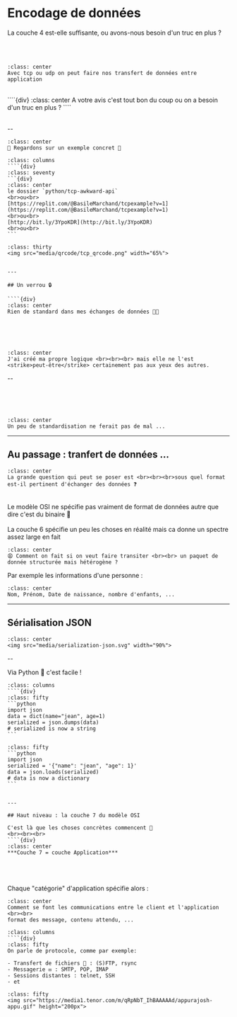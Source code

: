 # Encodage de données

La couche 4 est-elle suffisante, ou avons-nous besoin d'un truc en plus ?

<br><br>
````{div}
:class: center
Avec tcp ou udp on peut faire nos transfert de données entre application
````
<br>
````{div}
:class: center
A votre avis c'est tout bon du coup ou on a besoin d'un truc en plus ?
````
<br><br>

--

````{div}
:class: center
🔎 Regardons sur un exemple concret 🔎
````

````{div}
:class: columns
````{div}
:class: seventy
```{div}
:class: center
le dossier `python/tcp-awkward-api`
<br>ou<br>
[https://replit.com/@BasileMarchand/tcpexample?v=1](https://replit.com/@BasileMarchand/tcpexample?v=1)
<br>ou<br>
[http://bit.ly/3YpoKDR](http://bit.ly/3YpoKDR)
<br>ou<br>
```
````
````{div}
:class: thirty
<img src="media/qrcode/tcp_qrcode.png" width="65%">
````
````

---

## Un verrou 🔒

````{div}
:class: center
Rien de standard dans mes échanges de données 😵‍💫
````
<br><br><br>
````{div}
:class: center
J'ai créé ma propre logique <br><br><br> mais elle ne l'est <strike>peut-être</strike> certainement pas aux yeux des autres.
````

--

<br><br><br>
````{div}
:class: center
Un peu de standardisation ne ferait pas de mal ...
````

---

## Au passage : tranfert de données ...

````{div}
:class: center
La grande question qui peut se poser est <br><br><br>sous quel format est-il pertinent d'échanger des données ❓
````

<br>
Le modèle OSI ne spécifie pas vraiment de format de données autre que dire c'est du binaire 🤨
<br><br>
La couche 6 spécifie un peu les choses en réalité mais ca donne un spectre assez large en fait
<br>

````{div}
:class: center
😩 Comment on fait si on veut faire transiter <br><br> un paquet de donnée structurée mais hétérogène ?
````

Par exemple les informations d'une personne :

````{div}
:class: center
Nom, Prénom, Date de naissance, nombre d'enfants, ...
````

---

## Sérialisation JSON

````{div}
:class: center
<img src="media/serialization-json.svg" width="90%">
````

--

Via Python 🐍 c'est facile !

````{div}
:class: columns
````{div}
:class: fifty
```python
import json
data = dict(name="jean", age=1)
serialized = json.dumps(data)
# serialized is now a string
```
````
````{div}
:class: fifty
```python
import json
serialized = '{"name": "jean", "age": 1}'
data = json.loads(serialized)
# data is now a dictionary
```
````
````

---

## Haut niveau : la couche 7 du modèle OSI

C'est là que les choses concrètes commencent 🥳
<br><br><br>
````{div}
:class: center
***Couche 7 = couche Application***
````
<br><br><br>
Chaque "catégorie" d'application spécifie alors :

````{div}
:class: center
Comment se font les communications entre le client et l'application
<br><br>
format des message, contenu attendu, ...
````

````{div}
:class: columns
````{div}
:class: fifty
On parle de protocole, comme par exemple:

- Transfert de fichiers 📂 : (S)FTP, rsync
- Messagerie ✉️ : SMTP, POP, IMAP
- Sessions distantes : telnet, SSH
- et
````
````{div}
:class: fifty
<img src="https://media1.tenor.com/m/qRpNbT_IhBAAAAAd/appurajosh-appu.gif" height="200px">
````
````

